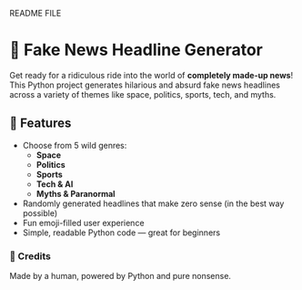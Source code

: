 README FILE
# 📰 Fake News Headline Generator

Get ready for a ridiculous ride into the world of **completely made-up news**! This Python project generates hilarious and absurd fake news headlines across a variety of themes like space, politics, sports, tech, and myths.

## 🚀 Features

- Choose from 5 wild genres:
  - **Space**
  - **Politics**
  - **Sports**
  - **Tech & AI**
  - **Myths & Paranormal**
- Randomly generated headlines that make zero sense (in the best way possible)
- Fun emoji-filled user experience
- Simple, readable Python code — great for beginners

### 🤖 Credits
Made by a human, powered by Python and pure nonsense.